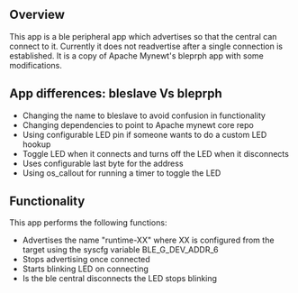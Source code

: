 ## Overview

This app is a ble peripheral app which advertises so that the central can connect to it. Currently it does not readvertise after a single connection is established. It is a copy of Apache Mynewt's bleprph app with some modifications.

## App differences: bleslave Vs bleprph

- Changing the name to bleslave to avoid confusion in functionality
- Changing dependencies to point to Apache mynewt core repo
- Using configurable LED pin if someone wants to do a custom LED hookup
- Toggle LED when it connects and turns off the LED when it disconnects
- Uses configurable last byte for the address
- Using os_callout for running a timer to toggle the LED

## Functionality ##

This app performs the following functions:

- Advertises the name "runtime-XX" where XX is configured from the
  target using the syscfg variable BLE_G_DEV_ADDR_6
- Stops advertising once connected
- Starts blinking LED on connecting
- Is the ble central disconnects the LED stops blinking
